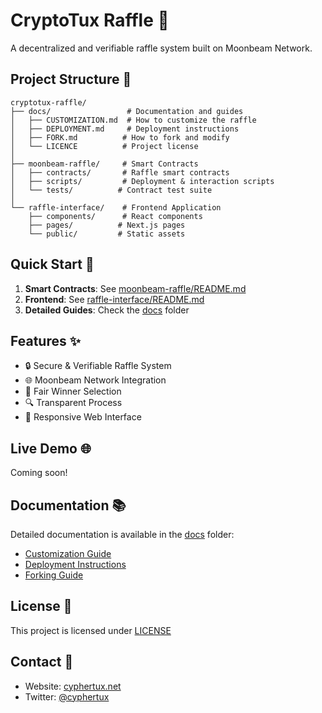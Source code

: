 # CryptoTux Raffle 🎫

A decentralized and verifiable raffle system built on Moonbeam Network.

## Project Structure 📂

```
cryptotux-raffle/
├── docs/                 # Documentation and guides
│   ├── CUSTOMIZATION.md  # How to customize the raffle
│   ├── DEPLOYMENT.md     # Deployment instructions
│   ├── FORK.md          # How to fork and modify
│   └── LICENCE          # Project license
│
├── moonbeam-raffle/     # Smart Contracts
│   ├── contracts/       # Raffle smart contracts
│   ├── scripts/         # Deployment & interaction scripts
│   └── tests/          # Contract test suite
│
└── raffle-interface/    # Frontend Application
    ├── components/      # React components
    ├── pages/          # Next.js pages
    └── public/         # Static assets
```

## Quick Start 🚀

1. **Smart Contracts**: See [moonbeam-raffle/README.md](./moonbeam-raffle/README.md)
2. **Frontend**: See [raffle-interface/README.md](./raffle-interface/README.md)
3. **Detailed Guides**: Check the [docs](./docs) folder

## Features ✨

- 🔒 Secure & Verifiable Raffle System
- 🌐 Moonbeam Network Integration
- 🎯 Fair Winner Selection
- 🔍 Transparent Process
- 📱 Responsive Web Interface

## Live Demo 🌐

Coming soon!

## Documentation 📚

Detailed documentation is available in the [docs](./docs) folder:
- [Customization Guide](./docs/CUSTOMIZATION.md)
- [Deployment Instructions](./docs/DEPLOYMENT.md)
- [Forking Guide](./docs/FORK.md)

## License 📄

This project is licensed under [LICENSE](./docs/LICENCE)

## Contact 📧

- Website: [cyphertux.net](https://www.cyphertux.net)
- Twitter: [@cyphertux](https://twitter.com/cyphertux)
